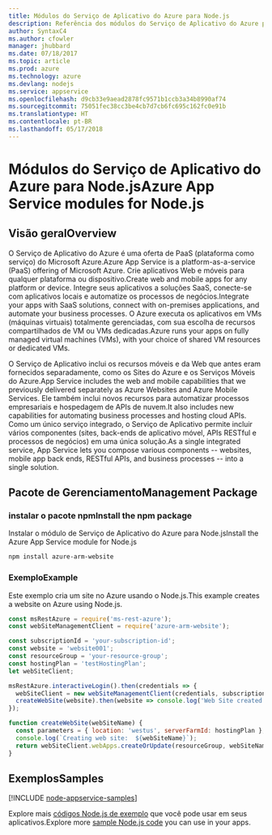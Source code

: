 ```yaml
---
title: Módulos do Serviço de Aplicativo do Azure para Node.js
description: Referência dos módulos do Serviço de Aplicativo do Azure para Node.js
author: SyntaxC4
ms.author: cfowler
manager: jhubbard
ms.date: 07/18/2017
ms.topic: article
ms.prod: azure
ms.technology: azure
ms.devlang: nodejs
ms.service: appservice
ms.openlocfilehash: d9cb33e9aead2878fc9571b1ccb3a34b8990af74
ms.sourcegitcommit: 75051fec38cc3be4cb7d7cb6fc695c162fc0e91b
ms.translationtype: HT
ms.contentlocale: pt-BR
ms.lasthandoff: 05/17/2018
---
```

# <a name="azure-app-service-modules-for-nodejs"></a><span data-ttu-id="ae92c-103">Módulos do Serviço de Aplicativo do Azure para Node.js</span><span class="sxs-lookup"><span data-stu-id="ae92c-103">Azure App Service modules for Node.js</span></span>

## <a name="overview"></a><span data-ttu-id="ae92c-104">Visão geral</span><span class="sxs-lookup"><span data-stu-id="ae92c-104">Overview</span></span>

<span data-ttu-id="ae92c-105">O Serviço de Aplicativo do Azure é uma oferta de PaaS (plataforma como serviço) do Microsoft Azure.</span><span class="sxs-lookup"><span data-stu-id="ae92c-105">Azure App Service is a platform-as-a-service (PaaS) offering of Microsoft Azure.</span></span> <span data-ttu-id="ae92c-106">Crie aplicativos Web e móveis para qualquer plataforma ou dispositivo.</span><span class="sxs-lookup"><span data-stu-id="ae92c-106">Create web and mobile apps for any platform or device.</span></span> <span data-ttu-id="ae92c-107">Integre seus aplicativos a soluções SaaS, conecte-se com aplicativos locais e automatize os processos de negócios.</span><span class="sxs-lookup"><span data-stu-id="ae92c-107">Integrate your apps with SaaS solutions, connect with on-premises applications, and automate your business processes.</span></span> <span data-ttu-id="ae92c-108">O Azure executa os aplicativos em VMs (máquinas virtuais) totalmente gerenciadas, com sua escolha de recursos compartilhados de VM ou VMs dedicadas.</span><span class="sxs-lookup"><span data-stu-id="ae92c-108">Azure runs your apps on fully managed virtual machines (VMs), with your choice of shared VM resources or dedicated VMs.</span></span>

<span data-ttu-id="ae92c-109">O Serviço de Aplicativo inclui os recursos móveis e da Web que antes eram fornecidos separadamente, como os Sites do Azure e os Serviços Móveis do Azure.</span><span class="sxs-lookup"><span data-stu-id="ae92c-109">App Service includes the web and mobile capabilities that we previously delivered separately as Azure Websites and Azure Mobile Services.</span></span> <span data-ttu-id="ae92c-110">Ele também inclui novos recursos para automatizar processos empresariais e hospedagem de APIs de nuvem.</span><span class="sxs-lookup"><span data-stu-id="ae92c-110">It also includes new capabilities for automating business processes and hosting cloud APIs.</span></span> <span data-ttu-id="ae92c-111">Como um único serviço integrado, o Serviço de Aplicativo permite incluir vários componentes (sites, back-ends de aplicativo móvel, APIs RESTful e processos de negócios) em uma única solução.</span><span class="sxs-lookup"><span data-stu-id="ae92c-111">As a single integrated service, App Service lets you compose various components -- websites, mobile app back ends, RESTful APIs, and business processes -- into a single solution.</span></span>

## <a name="management-package"></a><span data-ttu-id="ae92c-112">Pacote de Gerenciamento</span><span class="sxs-lookup"><span data-stu-id="ae92c-112">Management Package</span></span>

### <a name="install-the-npm-package"></a><span data-ttu-id="ae92c-113">instalar o pacote npm</span><span class="sxs-lookup"><span data-stu-id="ae92c-113">Install the npm package</span></span>

<span data-ttu-id="ae92c-114">Instalar o módulo de Serviço de Aplicativo do Azure para Node.js</span><span class="sxs-lookup"><span data-stu-id="ae92c-114">Install the Azure App Service module for Node.js</span></span>

```bash
npm install azure-arm-website
```

### <a name="example"></a><span data-ttu-id="ae92c-115">Exemplo</span><span class="sxs-lookup"><span data-stu-id="ae92c-115">Example</span></span>

<span data-ttu-id="ae92c-116">Este exemplo cria um site no Azure usando o Node.js.</span><span class="sxs-lookup"><span data-stu-id="ae92c-116">This example creates a website on Azure using Node.js.</span></span>

```javascript
const msRestAzure = require('ms-rest-azure');
const webSiteManagementClient = require('azure-arm-website');

const subscriptionId = 'your-subscription-id';
const website = 'website001';
const resourceGroup = 'your-resource-group';
const hostingPlan = 'testHostingPlan';
let webSiteClient;

msRestAzure.interactiveLogin().then(credentials => {
  webSiteClient = new webSiteManagementClient(credentials, subscriptionId);
  createWebSite(website).then(website => console.log('Web Site created successfully', website));
});

function createWebSite(webSiteName) {
  const parameters = { location: 'westus', serverFarmId: hostingPlan };
  console.log(`Creating web site:  ${webSiteName}`);
  return webSiteClient.webApps.createOrUpdate(resourceGroup, webSiteName, parameters, null);
}
```

## <a name="samples"></a><span data-ttu-id="ae92c-117">Exemplos</span><span class="sxs-lookup"><span data-stu-id="ae92c-117">Samples</span></span>

[!INCLUDE [node-appservice-samples](../docs-ref-conceptual/includes/appservice-samples.md)]

<span data-ttu-id="ae92c-118">Explore mais [códigos Node.js de exemplo](https://azure.microsoft.com/resources/samples/?platform=nodejs) que você pode usar em seus aplicativos.</span><span class="sxs-lookup"><span data-stu-id="ae92c-118">Explore more [sample Node.js code](https://azure.microsoft.com/resources/samples/?platform=nodejs) you can use in your apps.</span></span>
